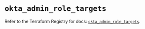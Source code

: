 # `okta_admin_role_targets`

Refer to the Terraform Registry for docs: [`okta_admin_role_targets`](https://registry.terraform.io/providers/okta/okta/4.11.1/docs/resources/admin_role_targets).
